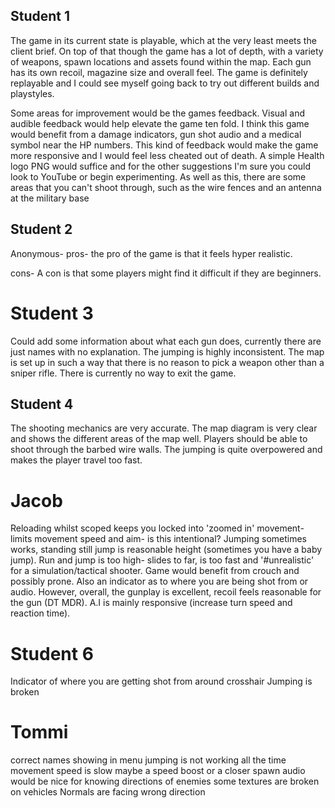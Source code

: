 ## Student 1
The game in its current state is playable, which at the very least meets the client brief. On top of that though the game has a lot of depth, with a variety of weapons, spawn locations and assets found within the map. Each gun has its own recoil, magazine size and overall feel. The game is definitely replayable and I could see myself going back to try out different builds and playstyles.

Some areas for improvement would be the games feedback. Visual and audible feedback would help elevate the game ten fold. I think this game would benefit from a damage indicators, gun shot audio and a medical symbol near the HP numbers. This kind of feedback would make the game more responsive and I would feel less cheated out of death. A simple Health logo PNG would suffice and for the other suggestions I'm sure you could look to YouTube or begin experimenting. 
As well as this, there are some areas that you can't shoot through, such as the wire fences and an antenna at the military base
## Student 2
Anonymous- 
pros-
the pro of the game is that it feels hyper realistic. 

cons-
A con is that some players might find it difficult if they are beginners. 

# Student 3
Could add some information about what each gun does, currently there are just names with no explanation.
The jumping is highly inconsistent.
The map is set up in such a way that there is no reason to pick a weapon other than a sniper rifle.
There is currently no way to exit the game.

## Student 4
The shooting mechanics are very accurate.
The map diagram is very clear and shows the different areas of the map well.
Players should be able to shoot through the barbed wire walls.
The jumping is quite overpowered and makes the player travel too fast.
# Jacob

Reloading whilst scoped keeps you locked into 'zoomed in' movement- limits movement speed and aim- is this intentional? 
Jumping sometimes works, standing still jump is reasonable height (sometimes you have a baby jump). Run and jump is too high- slides to far, is too fast and '#unrealistic' for a simulation/tactical shooter. 
Game would benefit from crouch and possibly prone. Also an indicator as to where you are being shot from or audio. 
However, overall, the gunplay is excellent, recoil feels reasonable for the gun (DT MDR). A.I is mainly responsive (increase turn speed and reaction time).

# Student 6
Indicator of where you are getting shot from around crosshair
Jumping is broken

# Tommi
correct names showing in menu
jumping is not working all the time
movement speed is slow maybe a speed boost or a closer spawn
audio would be nice for knowing directions of enemies
some textures are broken on vehicles Normals are facing wrong direction